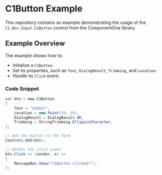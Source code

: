 # C1Button Example

This repository contains an example demonstrating the usage of the `C1.Win.Input.C1Button` control from the ComponentOne library.

## Example Overview

The example shows how to:
- Initialize a `C1Button`.
- Set its properties, such as `Text`, `DialogResult`, `Trimming`, and `Location`.
- Handle its `Click` event.

### Code Snippet
```csharp
var btn = new C1Button
{
    Text = "Submit",
    Location = new Point(10, 20),
    DialogResult = DialogResult.OK,
    Trimming = StringTrimming.EllipsisCharacter,
};

// Add the button to the form
Controls.Add(btn);

// Handle the click event
btn.Click += (sender, e) =>
{
    MessageBox.Show("C1Button clicked!");
};
